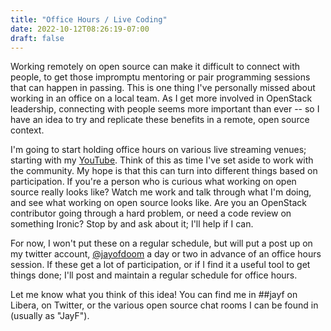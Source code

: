 ```yaml
---
title: "Office Hours / Live Coding"
date: 2022-10-12T08:26:19-07:00
draft: false
---
```

Working remotely on open source can make it difficult to connect with people,
to get those impromptu mentoring or pair programming sessions that can happen
in passing. This is one thing I've personally missed about working in an office
on a local team. As I get more involved in OpenStack leadership, connecting
with people seems more important than ever -- so I have an idea to try and
replicate these benefits in a remote, open source context.

I'm going to start holding office hours on various live streaming venues;
starting with my [YouTube](https://youtube.com/jayofdoom/). Think of this as
time I've set aside to work with the community. My hope is that this can turn
into different things based on participation. If you're a person who is curious
what working on open source really looks like? Watch me work and talk through
what I'm doing, and see what working on open source looks like. Are you an
OpenStack contributor going through a hard problem, or need a code review on
something Ironic? Stop by and ask about it; I'll help if I can.

For now, I won't put these on a regular schedule, but will put a post up on my
twitter account, [@jayofdoom](https://twitter.com/jayofdoom) a day or two in
advance of an office hours session. If these get a lot of participation, or
if I find it a useful tool to get things done; I'll post and maintain a regular
schedule for office hours.

Let me know what you think of this idea! You can find me in ##jayf on Libera,
on Twitter, or the various open source chat rooms I can be found in (usually
as "JayF").

